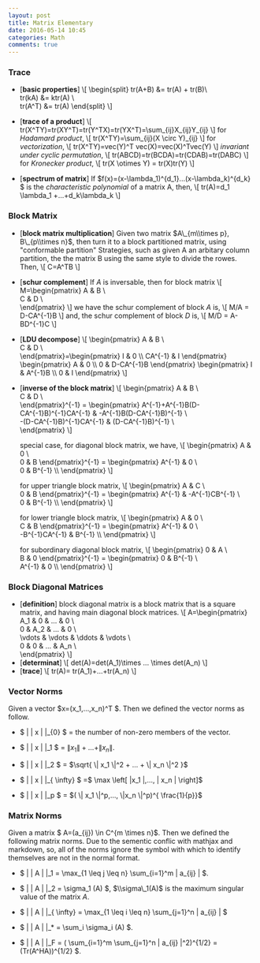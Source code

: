 ```yaml
---
layout: post
title: Matrix Elementary
date: 2016-05-14 10:45
categories: Math
comments: true
---
```


### Trace ###
- [**basic properties**]
\\[
\\begin{split}
tr(A+B) &= tr(A) + tr(B)\\\
tr(kA) &= ktr(A) \\\
tr(A^T) &= tr(A)
\\end{split}
\\]

- [**trace of a product**]
\\[
tr(X^TY)=tr(XY^T)=tr(Y^TX)=tr(YX^T)=\\sum_{ij}X\_{ij}Y\_{ij}
\\]
for *Hadamard product*,
\\[
tr(X^TY)=\\sum_{ij}(X \\circ Y)\_{ij}
\\]
for *vectorization*,
\\[
tr(X^TY)=vec(Y)^T vec(X)=vec(X)^Tvec(Y)
\\]
*invariant under cyclic permutation*,
\\[
tr(ABCD)=tr(BCDA)=tr(CDAB)=tr(DABC)
\\]
for *Kronecker product*,
\\[
tr(X \\otimes Y) = tr(X)tr(Y)
\\]

- [**spectrum of matrix**]
If $f(x)=(x-\\lambda\_1)^{d\_1}...(x-\\lambda\_k)^{d\_k} $ is the *characteristic polynomial* of a matrix A, then,
\\[
tr(A)=d\_1 \\lambda\_1 +...+d\_k\\lambda\_k
\\]

### Block Matrix ###
- [**block matrix multiplication**] Given two matrix $A\_{m\\times p}, B\_{p\\times n}$, then turn it to a block partitioned matrix, using "conformable partition" Strategies, such as given A an arbitary column partition, the the matrix B using the same style to divide the rowes. Then,
\\[
C=A^TB
\\]

- [**schur complement**]
If $A$ is inversable, then for block matrix 
\\[
M=\\begin{pmatrix}
A & B \\\
C & D \\\
\\end{pmatrix}
\\]
we have the schur complement of block $A$ is,
\\[
M/A = D-CA^{-1}B
\\]
and, the schur complement of block $D$ is,
\\[
M/D = A-BD^{-1}C
\\]

- [**LDU decompose**]
\\[
\\begin{pmatrix}
A & B \\\
C & D \\\
\\end{pmatrix}=\\begin{pmatrix} I & 0 \\\ CA^{-1} & I \\end{pmatrix} \\begin{pmatrix} A & 0 \\\ 0 & D-CA^{-1}B \\end{pmatrix} \\begin{pmatrix} I & A^{-1}B \\\ 0 & I \\end{pmatrix}
\\]

- [**inverse of the block matrix**]
\\[
\\begin{pmatrix}
A & B \\\
C & D \\\
\\end{pmatrix}^{-1} = \\begin{pmatrix} 
A^{-1}+A^{-1}B(D-CA^{-1}B)^{-1}CA^{-1} & -A^{-1}B(D-CA^{-1}B)^{-1} \\\
-(D-CA^{-1}B)^{-1}CA^{-1} & (D-CA^{-1}B)^{-1} \\\
\\end{pmatrix}
\\]

    special case, for diagonal block matrix, we have,
\\[
\\begin{pmatrix}
A & 0 \\\
0 & B
\\end{pmatrix}^{-1} = \\begin{pmatrix} A^{-1} & 0  \\\
0 & B^{-1} \\\ \\end{pmatrix}
\\]

    for upper triangle block matrix,
\\[
\\begin{pmatrix}
A & C \\\
0 & B
\\end{pmatrix}^{-1} = \\begin{pmatrix} A^{-1} & -A^{-1}CB^{-1} \\\
0 & B^{-1} \\\ \\end{pmatrix}
\\]

    for lower triangle block matrix,
\\[
\\begin{pmatrix}
A & 0 \\\
C & B
\\end{pmatrix}^{-1} = \\begin{pmatrix} A^{-1} & 0  \\\
-B^{-1}CA^{-1} & B^{-1} \\\ \\end{pmatrix}
\\]

    for subordinary diagonal block matrix,
\\[
\\begin{pmatrix}
0 & A \\\
B & 0
\\end{pmatrix}^{-1} = \\begin{pmatrix} 0 & B^{-1} \\\
A^{-1} & 0 \\\ \\end{pmatrix}
\\]   



### Block Diagonal Matrices ###
- [**definition**] block diagonal matrix is a block matrix that is a square matrix, and having main diagonal block matrices.
\\[
A=\\begin{pmatrix}
A\_1 & 0 & ... & 0 \\\
0 & A\_2 & ... & 0 \\\
\\vdots & \\vdots & \\ddots & \\vdots \\\
0 & 0 & ... & A\_n \\\
\\end{pmatrix}
\\]
- [**determinat**] 
\\[
det(A)=det(A\_1)\\times ... \\times det(A\_n)
\\]
- [**trace**]
\\[
tr(A)= tr(A\_1)+...+tr(A\_n)
\\]







### Vector Norms ###
Given a vector $x=(x_1,...,x_n)^T $. Then we defined the vector norms as follow.

-  $ \| \| x \| \|_{0} $  = the number of non-zero members of the vector.

-  $ \| \| x \| \|_1 $ = $\| x_1 \| + ... + \| x_n \|$.

-  $ \| \| x \| \|_2 $ = $\sqrt{ \| x_1 \|^2 + ... + \| x_n \|^2 }$
-  $ \| \| x \| \|_{ \infty} $ =$ \max \left[ \|x_1 \|,..., \| x_n \| \right]$
-  $ \| \| x \| \|_p $  = $( \| x_1 \|^p,..., \|x_n \|^p)^{ \frac{1}{p}}$


### Matrix Norms ###
Given a matrix $ A=(a_{ij}) \in C^{m \times n}$. Then we defined the following matrix norms. Due to the sementic conflic with mathjax and markdown, so, all of the norms ignore the symbol with which to identify themselves are not in the normal format.

- $  \| \| A \| \|\_1  =  \\max_{1 \leq j \leq n} \\sum\_{i=1}^m \| a\_{ij} \| $.

- $ \| \| A \| \|\_2   =  \\sigma\_1 (A) $, $\\sigma\_1(A)$ is the maximum singular value of the matrix $A$.

- $  \| \| A \| \|\_{ \\infty}  =  \\max_{1 \leq i \leq n} \\sum\_{j=1}^n \| a\_{ij} \| $

- $  \| \| A \| \|\_*  =  \\sum_i \\sigma\_i (A) $.

- $  \| \| A \| \|\_F = ( \\sum\_{i=1}^m \\sum\_{j=1}^n \| a\_{ij} \|^2)^{1/2} = (Tr(A^HA))^{1/2} $.
